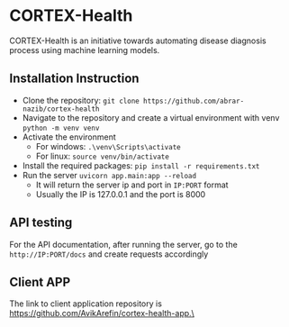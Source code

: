 # CORTEX-Health

CORTEX-Health is an initiative towards automating disease diagnosis process using machine learning models.

## Installation Instruction

- Clone the repository: `git clone https://github.com/abrar-nazib/cortex-health`
- Navigate to the repository and create a virtual environment with venv `python -m venv venv`
- Activate the environment
  - For windows: `.\venv\Scripts\activate`
  - For linux: `source venv/bin/activate`
- Install the required packages: `pip install -r requirements.txt`
- Run the server `uvicorn app.main:app --reload`
  - It will return the server ip and port in `IP:PORT` format
  - Usually the IP is 127.0.0.1 and the port is 8000

## API testing

For the API documentation, after running the server, go to the `http://IP:PORT/docs` and create requests accordingly

## Client APP

The link to client application repository is https://github.com/AvikArefin/cortex-health-app.\
